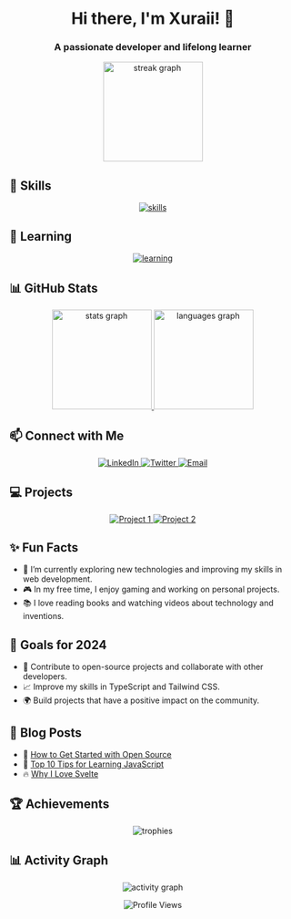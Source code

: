 <h1 align="center">Hi there, I'm Xuraii! 👋</h1>
<h3 align="center">A passionate developer and lifelong learner</h3>

<p align="center">
  <a href="https://github.com/xuraii">
    <img src="https://github-readme-streak-stats.herokuapp.com/?user=xuraii&theme=dark&hide_border=true" height="175" alt="streak graph" />
  </a>
</p>

## 📂 Skills
<p align="center">
  <a href="https://skillicons.dev">
    <img src="https://skillicons.dev/icons?i=bash,css,discord,figma,git,github,html,linux,lua,mongodb,powershell,python,replit,sqlite,vscode,postgresql,svelte,react" alt="skills" />
  </a>
</p>

## 📝 Learning
<p align="center">
  <a href="https://skillicons.dev">
    <img src="https://skillicons.dev/icons?i=css,astro,typescript,tailwind" alt="learning" />
  </a>
</p>

## 📊 GitHub Stats
<p align="center">
  <a href="https://github.com/xuraii">
    <img src="https://github-readme-stats.vercel.app/api?username=xuraii&show_icons=true&count_private=true&theme=dark&hide_border=true" height="175" alt="stats graph" />
    <img src="https://github-readme-stats.vercel.app/api/top-langs/?username=xuraii&layout=compact&langs_count=5&theme=dark&hide_border=true" height="175" alt="languages graph" />
  </a>
</p>

## 📫 Connect with Me
<p align="center">
  <a href="https://www.linkedin.com/in/xuraii">
    <img src="https://img.shields.io/badge/LinkedIn-%230077B5.svg?style=for-the-badge&logo=linkedin&logoColor=white" alt="LinkedIn" />
  </a>
  <a href="https://twitter.com/xuraii">
    <img src="https://img.shields.io/badge/Twitter-%231DA1F2.svg?style=for-the-badge&logo=twitter&logoColor=white" alt="Twitter" />
  </a>
  <a href="mailto:xuraii@example.com">
    <img src="https://img.shields.io/badge/Email-D14836?style=for-the-badge&logo=gmail&logoColor=white" alt="Email" />
  </a>
</p>

## 💻 Projects
<p align="center">
  <a href="https://github.com/xuraii/project1">
    <img src="https://github-readme-stats.vercel.app/api/pin/?username=xuraii&repo=project1&theme=dark&hide_border=true" alt="Project 1" />
  </a>
  <a href="https://github.com/xuraii/project2">
    <img src="https://github-readme-stats.vercel.app/api/pin/?username=xuraii&repo=project2&theme=dark&hide_border=true" alt="Project 2" />
  </a>
</p>

## ✨ Fun Facts
- 🌱 I’m currently exploring new technologies and improving my skills in web development.
- 🎮 In my free time, I enjoy gaming and working on personal projects.
- 📚 I love reading books and watching videos about technology and inventions.

## 🎯 Goals for 2024
- 🚀 Contribute to open-source projects and collaborate with other developers.
- 📈 Improve my skills in TypeScript and Tailwind CSS.
- 🌍 Build projects that have a positive impact on the community.

## 💬 Blog Posts
- 📝 [How to Get Started with Open Source](https://dev.to/xuraii/how-to-get-started-with-open-source-1234)
- 🌟 [Top 10 Tips for Learning JavaScript](https://dev.to/xuraii/top-10-tips-for-learning-javascript-5678)
- 🔥 [Why I Love Svelte](https://dev.to/xuraii/why-i-love-svelte-91011)

## 🏆 Achievements
<p align="center">
  <img src="https://github-profile-trophy.vercel.app/?username=xuraii&theme=dark&no-frame=true&column=3" alt="trophies" />
</p>

## 📊 Activity Graph
<p align="center">
  <img src="https://activity-graph.herokuapp.com/graph?username=xuraii&theme=github&hide_border=true" alt="activity graph" />
</p>

<p align="center">
  <img src="https://komarev.com/ghpvc/?username=xuraii&style=flat-square&color=blue" alt="Profile Views" />
</p>
